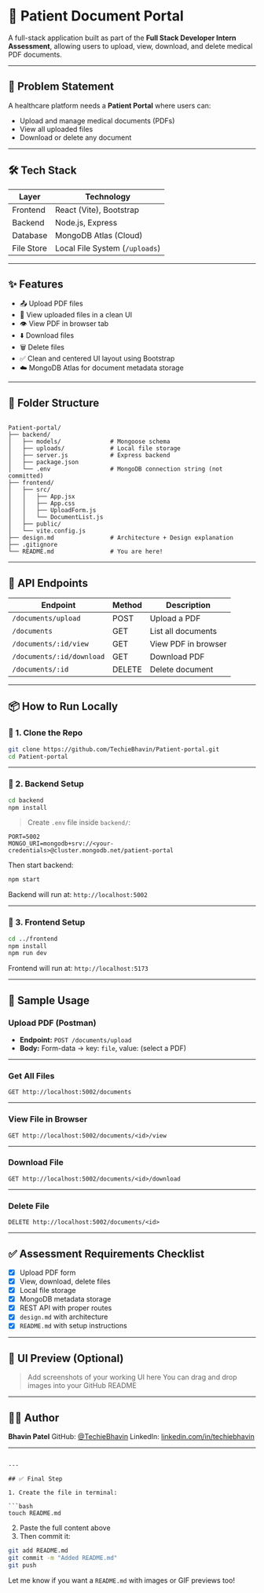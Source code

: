 # 🏥 Patient Document Portal

A full-stack application built as part of the **Full Stack Developer Intern Assessment**, allowing users to upload, view, download, and delete medical PDF documents.

---

## 📌 Problem Statement

A healthcare platform needs a **Patient Portal** where users can:
- Upload and manage medical documents (PDFs)
- View all uploaded files
- Download or delete any document

---

## 🛠 Tech Stack

| Layer     | Technology              |
|-----------|--------------------------|
| Frontend  | React (Vite), Bootstrap  |
| Backend   | Node.js, Express         |
| Database  | MongoDB Atlas (Cloud)    |
| File Store| Local File System (`/uploads`) |

---

## ✨ Features

- 📤 Upload PDF files
- 📄 View uploaded files in a clean UI
- 👁️ View PDF in browser tab
- ⬇️ Download files
- 🗑️ Delete files
- ✅ Clean and centered UI layout using Bootstrap
- ☁️ MongoDB Atlas for document metadata storage

---

## 📂 Folder Structure



```

Patient-portal/
├── backend/
│   ├── models/              # Mongoose schema
│   ├── uploads/             # Local file storage
│   ├── server.js            # Express backend
│   ├── package.json
│   └── .env                 # MongoDB connection string (not committed)
├── frontend/
│   ├── src/
│   │   ├── App.jsx
│   │   ├── App.css
│   │   ├── UploadForm.js
│   │   └── DocumentList.js
│   ├── public/
│   └── vite.config.js
├── design.md                # Architecture + Design explanation
├── .gitignore
└── README.md                # You are here!

````

---

## 🔗 API Endpoints

| Endpoint                     | Method | Description               |
|------------------------------|--------|---------------------------|
| `/documents/upload`          | POST   | Upload a PDF              |
| `/documents`                 | GET    | List all documents        |
| `/documents/:id/view`        | GET    | View PDF in browser       |
| `/documents/:id/download`    | GET    | Download PDF              |
| `/documents/:id`             | DELETE | Delete document           |

---

## 📦 How to Run Locally

### 🔹 1. Clone the Repo

```bash
git clone https://github.com/TechieBhavin/Patient-portal.git
cd Patient-portal
````

---

### 🔹 2. Backend Setup

```bash
cd backend
npm install
```

> Create `.env` file inside `backend/`:

```env
PORT=5002
MONGO_URI=mongodb+srv://<your-credentials>@cluster.mongodb.net/patient-portal
```

Then start backend:

```bash
npm start
```

Backend will run at: `http://localhost:5002`

---

### 🔹 3. Frontend Setup

```bash
cd ../frontend
npm install
npm run dev
```

Frontend will run at: `http://localhost:5173`

---

## 🧪 Sample Usage

### Upload PDF (Postman)

* **Endpoint:** `POST /documents/upload`
* **Body:** Form-data → key: `file`, value: (select a PDF)

---

### Get All Files

```http
GET http://localhost:5002/documents
```

---

### View File in Browser

```http
GET http://localhost:5002/documents/<id>/view
```

---

### Download File

```http
GET http://localhost:5002/documents/<id>/download
```

---

### Delete File

```http
DELETE http://localhost:5002/documents/<id>
```

---

## ✅ Assessment Requirements Checklist

* [x] Upload PDF form
* [x] View, download, delete files
* [x] Local file storage
* [x] MongoDB metadata storage
* [x] REST API with proper routes
* [x] `design.md` with architecture
* [x] `README.md` with setup instructions

---

## 📸 UI Preview (Optional)

> Add screenshots of your working UI here
> You can drag and drop images into your GitHub README

---

## 👨‍💻 Author

**Bhavin Patel**
GitHub: [@TechieBhavin](https://github.com/TechieBhavin)
LinkedIn: [linkedin.com/in/techiebhavin](https://linkedin.com/in/techiebhavin)

---

````

---

## ✅ Final Step

1. Create the file in terminal:

```bash
touch README.md
````

2. Paste the full content above
3. Then commit it:

```bash
git add README.md
git commit -m "Added README.md"
git push
```

Let me know if you want a `README.md` with images or GIF previews too!
